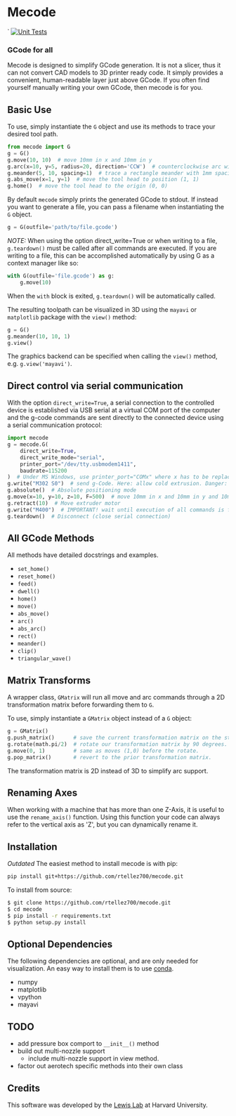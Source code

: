 Mecode
======
  `
[![Unit Tests](https://github.com/rtellez700/mecode/actions/workflows/python-package.yml/badge.svg)](https://github.com/rtellez700/mecode/actions/workflows/python-package.yml)

### GCode for all

Mecode is designed to simplify GCode generation. It is not a slicer, thus it
can not convert CAD models to 3D printer ready code. It simply provides a
convenient, human-readable layer just above GCode. If you often find
yourself manually writing your own GCode, then mecode is for you.

Basic Use
---------
To use, simply instantiate the `G` object and use its methods to trace your
desired tool path.

```python
from mecode import G
g = G()
g.move(10, 10)  # move 10mm in x and 10mm in y
g.arc(x=10, y=5, radius=20, direction='CCW')  # counterclockwise arc with a radius of 20
g.meander(5, 10, spacing=1)  # trace a rectangle meander with 1mm spacing between passes
g.abs_move(x=1, y=1)  # move the tool head to position (1, 1)
g.home()  # move the tool head to the origin (0, 0)
```

By default `mecode` simply prints the generated GCode to stdout. If instead you
want to generate a file, you can pass a filename when
instantiating the `G` object.

```python
g = G(outfile='path/to/file.gcode')
```

*NOTE:* When using the option direct_write=True or when writing to a file, 
`g.teardown()` must be called after all commands are executed. If you
are writing to a file, this can be accomplished automatically by using G as
a context manager like so:

```python
with G(outfile='file.gcode') as g:
    g.move(10)
```

When the `with` block is exited, `g.teardown()` will be automatically called.

The resulting toolpath can be visualized in 3D using the `mayavi` or `matplotlib`
package with the `view()` method:

```python
g = G()
g.meander(10, 10, 1)
g.view()
```

The graphics backend can be specified when calling the `view()` method, e.g. `g.view('mayavi')`.

Direct control via serial communication
---------------------------------------

With the option `direct_write=True`, a serial connection to the controlled device 
is established via USB serial at a virtual COM port of the computer and the 
g-code commands are sent directly to the connected device using a serial 
communication protocol:

```python
import mecode
g = mecode.G(
    direct_write=True, 
    direct_write_mode="serial", 
    printer_port="/dev/tty.usbmodem1411", 
    baudrate=115200
)  # Under MS Windows, use printer_port="COMx" where x has to be replaced by the port number of the virtual COM port the device is connected to according to the device manager.
g.write("M302 S0")  # send g-Code. Here: allow cold extrusion. Danger: Make sure extruder is clean without filament inserted 
g.absolute()  # Absolute positioning mode
g.move(x=10, y=10, z=10, F=500)  # move 10mm in x and 10mm in y and 10mm in z at a feedrate of 500 mm/min
g.retract(10)  # Move extruder motor
g.write("M400")  # IMPORTANT! wait until execution of all commands is finished
g.teardown()  # Disconnect (close serial connection)
```

All GCode Methods
-----------------

All methods have detailed docstrings and examples.

* `set_home()`
* `reset_home()`
* `feed()`
* `dwell()`
* `home()`
* `move()`
* `abs_move()`
* `arc()`
* `abs_arc()`
* `rect()`
* `meander()`
* `clip()`
* `triangular_wave()`

Matrix Transforms
-----------------

A wrapper class, `GMatrix` will run all move and arc commands through a 
2D transformation matrix before forwarding them to `G`.

To use, simply instantiate a `GMatrix` object instead of a `G` object:

```python
g = GMatrix()
g.push_matrix()      # save the current transformation matrix on the stack.
g.rotate(math.pi/2)  # rotate our transformation matrix by 90 degrees.
g.move(0, 1)         # same as moves (1,0) before the rotate.
g.pop_matrix()       # revert to the prior transformation matrix.
```

The transformation matrix is 2D instead of 3D to simplify arc support.

Renaming Axes
-------------

When working with a machine that has more than one Z-Axis, it is
useful to use the `rename_axis()` function. Using this function your
code can always refer to the vertical axis as 'Z', but you can dynamically
rename it.

Installation
------------

*Outdated* The easiest method to install mecode is with pip:

```bash
pip install git+https://github.com/rtellez700/mecode.git
```

To install from source:

```bash
$ git clone https://github.com/rtellez700/mecode.git
$ cd mecode
$ pip install -r requirements.txt
$ python setup.py install
```

Optional Dependencies
---------------------
The following dependencies are optional, and are only needed for
visualization. An easy way to install them is to use [conda][1].

* numpy
* matplotlib
* vpython
* mayavi

[1]: https://www.anaconda.com/

TODO
----
* add pressure box comport to `__init__()` method
* build out multi-nozzle support
    * include multi-nozzle support in view method.
* factor out aerotech specific methods into their own class

Credits
-------
This software was developed by the [Lewis Lab][2] at Harvard University.

[2]: http://lewisgroup.seas.harvard.edu/
